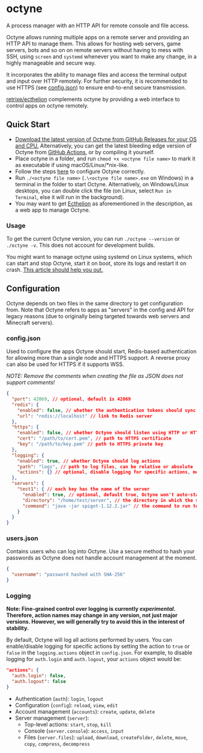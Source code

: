 # octyne

A process manager with an HTTP API for remote console and file access.

Octyne allows running multiple apps on a remote server and providing an HTTP API to manage them. This allows for hosting web servers, game servers, bots and so on on remote servers without having to mess with SSH, using `screen` and `systemd` whenever you want to make any change, in a highly manageable and secure way.

It incorporates the ability to manage files and access the terminal output and input over HTTP remotely. For further security, it is recommended to use HTTPS (see [config.json](#configjson)) to ensure end-to-end secure transmission.

[retrixe/ecthelion](https://github.com/retrixe/ecthelion) complements octyne by providing a web interface to control apps on octyne remotely.

## Quick Start

- [Download the latest version of Octyne from GitHub Releases for your OS and CPU.](https://github.com/retrixe/octyne/releases/latest) Alternatively, you can get the latest bleeding edge version of Octyne from [GitHub Actions](https://github.com/retrixe/octyne/actions?query=branch%3Amain), or by compiling it yourself.
- Place octyne in a folder, and run `chmod +x <octyne file name>` to mark it as executable if using macOS/Linux/*nix-like.
- Follow the steps [here](https://github.com/retrixe/octyne#configuration) to configure Octyne correctly.
- Run `./<octyne file name>` (`.\<octyne file name>.exe` on Windows) in a terminal in the folder to start Octyne. Alternatively, on Windows/Linux desktops, you can double click the file (on Linux, select `Run in Terminal`, else it will run in the background).
- You may want to get [Ecthelion](https://github.com/retrixe/ecthelion) as aforementioned in the description, as a web app to manage Octyne.

### Usage

To get the current Octyne version, you can run `./octyne --version` or `./octyne -v`. This does not account for development builds.

You might want to manage octyne using systemd on Linux systems, which can start and stop Octyne, start it on boot, store its logs and restart it on crash. [This article should help you out.](https://medium.com/@benmorel/creating-a-linux-service-with-systemd-611b5c8b91d6)

## Configuration

Octyne depends on two files in the same directory to get configuration from. Note that Octyne refers to apps as "servers" in the config and API for legacy reasons (due to originally being targeted towards web servers and Minecraft servers).

### config.json

Used to configure the apps Octyne should start, Redis-based authentication for allowing more than a single node and HTTPS support. A reverse proxy can also be used for HTTPS if it supports WSS.

*NOTE: Remove the comments when creating the file as JSON does not support comments!*

```json
{
  "port": 42069, // optional, default is 42069
  "redis": {
    "enabled": false, // whether the authentication tokens should sync to Redis for more than 1 node
    "url": "redis://localhost" // link to Redis server
  },
  "https": {
    "enabled": false, // whether Octyne should listen using HTTP or HTTPS
    "cert": "/path/to/cert.pem", // path to HTTPS certificate
    "key": "/path/to/key.pem" // path to HTTPS private key
  },
  "logging": {
    "enabled": true, // whether Octyne should log actions
    "path": "logs", // path to log files, can be relative or absolute
    "actions": {} // optional, disable logging for specific actions, more info below
  },
  "servers": {
    "test1": { // each key has the name of the server
      "enabled": true, // optional, default true, Octyne won't auto-start when false
      "directory": "/home/test/server", // the directory in which the server is located
      "command": "java -jar spigot-1.12.2.jar" // the command to run to start the server
    }
  }
}
```

### users.json

Contains users who can log into Octyne. Use a secure method to hash your passwords as Octyne does not handle account management at the moment.

```json
{
  "username": "password hashed with SHA-256"
}
```

### Logging

**Note: Fine-grained control over logging is currently *experimental*. Therefore, action names may change in any version, not just major versions. However, we will generally try to avoid this in the interest of stability.**

By default, Octyne will log all actions performed by users. You can enable/disable logging for specific actions by setting the action to `true` or `false` in the `logging.actions` object in `config.json`. For example, to disable logging for `auth.login` and `auth.logout`, your `actions` object would be:

```json
"actions": {
  "auth.login": false,
  "auth.logout": false
}
```

- Authentication (`auth`): `login`, `logout`
- Configuration (`config`): `reload`, `view`, `edit`
- Account management (`accounts`): `create`, `update`, `delete`
- Server management (`server`):
  - Top-level actions: `start`, `stop`, `kill`
  - Console (`server.console`): `access`, `input`
  - Files (`server.files`): `upload`, `download`, `createFolder`, `delete`, `move`, `copy`, `compress`, `decompress`
